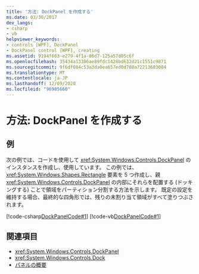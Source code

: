 ```yaml
---
title: '方法: DockPanel を作成する'
ms.date: 03/30/2017
dev_langs:
- csharp
- vb
helpviewer_keywords:
- controls [WPF], DockPanel
- DockPanel control [WPF], creating
ms.assetid: 9194f663-e279-4f1a-86d7-125a57d05c6f
ms.openlocfilehash: 35434a13386ae89fdc1428bd632d21c1551c9871
ms.sourcegitcommit: 9f6df084c53a3da0ea657ed0d708a72213683084
ms.translationtype: MT
ms.contentlocale: ja-JP
ms.lasthandoff: 12/09/2020
ms.locfileid: "96985660"
---
```

# <a name="how-to-create-a-dockpanel"></a>方法: DockPanel を作成する
## <a name="example"></a>例  
 次の例では、コードを使用して <xref:System.Windows.Controls.DockPanel> のインスタンスを作成し、使用しています。 この例では、<xref:System.Windows.Shapes.Rectangle> 要素を 5 つ作成し、親 <xref:System.Windows.Controls.DockPanel> の内部にそれらを配置する (ドッキングする) ことで領域をパーティション分割する方法を示します。 既定の設定を維持する場合、最終的な四角形では、残りの未割り当て領域がすべて塗りつぶされます。  
  
 [!code-csharp[DockPanelCode#1](~/samples/snippets/csharp/VS_Snippets_Wpf/DockPanelCode/CSharp/DockPanel_Code.cs#1)]
 [!code-vb[DockPanelCode#1](~/samples/snippets/visualbasic/VS_Snippets_Wpf/DockPanelCode/VisualBasic/dockpanel_vb.vb#1)]  
  
## <a name="see-also"></a>関連項目

- <xref:System.Windows.Controls.DockPanel>
- <xref:System.Windows.Controls.Dock>
- [パネルの概要](panels-overview.md)
